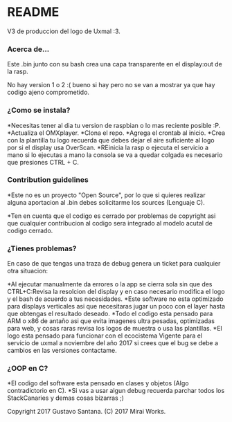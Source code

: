 # README #

V3 de produccion del logo de Uxmal :3.

### Acerca de... ###

Este .bin junto con su bash crea una capa transparente en el display:out de la rasp.

No hay version 1 o 2 :( bueno si hay pero no se van a mostrar ya que hay codigo ajeno comprometido.

### ¿Como se instala? ###

*Necesitas tener al dia tu version de raspbian o lo mas reciente posible :P.
*Actualiza el OMXplayer.
*Clona el repo.
*Agrega el crontab al inicio.
*Crea con la plantilla tu logo recuerda que debes dejar el aire suficiente al logo por si el display usa OverScan.
*REinicia la rasp o ejecuta el servicio a mano si lo ejecutas a mano la consola se va a quedar colgada es necesario que presiones CTRL + C.

### Contribution guidelines ###

*Este no es un proyecto "Open Source", por lo que si quieres realizar alguna aportacion al .bin debes solicitarme los sources (Lenguaje C).

*Ten en cuenta que el codigo es cerrado por problemas de copyright asi que cualquier contribucion al codigo sera integrado al modelo acutal de codigo cerrado.

### ¿Tienes problemas? ###

En caso de que tengas una traza de debug genera un ticket para cualquier otra situacion:

*Al ejecutar manualmente da errores o la app se cierra sola sin que des CTRL+C:Revisa la resolcion del display y en caso necesario modifica el logo y el bash de acuerdo a tus necesidades.
*Este software no esta optimizado para displays verticales asi que necesitaras jugar un poco con el layer hasta que obtengas el resultado deseado.
*Todo el codigo esta pensado para ARM o x86 de antaño asi que evita imagenes ultra pesadas, optimizadas para web, y cosas raras revisa los logos de muestra o usa las plantillas.
*El logo esta pensado para funcionar con el ecocistema Vigente para el servicio de uxmal a noviembre del año 2017 si crees que el bug se debe a cambios en las versiones contactame.

### ¿OOP en C? ###

*El codigo del software esta pensado en clases y objetos (Algo contradictorio en C).
*Si vas a usar algun debug recuerda parchar todos los StackCanaries y demas cosas bizarras ;)

Copyright 2017 Gustavo Santana.
(C) 2017 Mirai Works.

